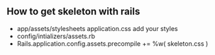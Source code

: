 ## How to get skeleton with rails
- app/assets/stylesheets application.css add your styles
-  config/intializers/assets.rb
  - Rails.application.config.assets.precompile += %w( skeleton.css )
